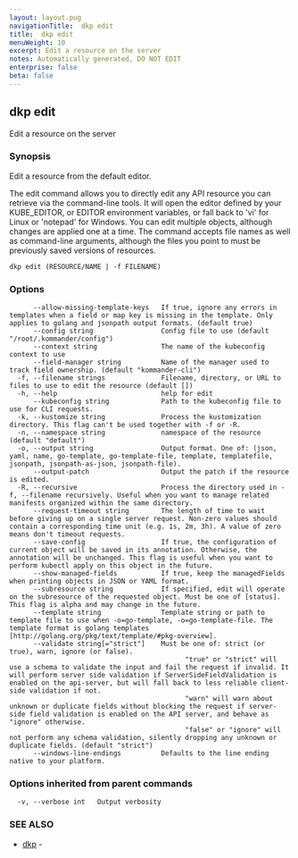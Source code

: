 ```yaml
---
layout: layout.pug
navigationTitle:  dkp edit
title:  dkp edit
menuWeight: 10
excerpt: Edit a resource on the server
notes: Automatically generated, DO NOT EDIT
enterprise: false
beta: false
---
```

<!-- vale off -->
<!-- markdownlint-disable -->

## dkp edit

Edit a resource on the server

### Synopsis

Edit a resource from the default editor.

 The edit command allows you to directly edit any API resource you can retrieve via the command-line tools. It will open
the editor defined by your KUBE_EDITOR, or EDITOR environment variables, or fall back to 'vi' for Linux or 'notepad' for
Windows. You can edit multiple objects, although changes are applied one at a time. The command accepts file names as
well as command-line arguments, although the files you point to must be previously saved versions of resources.


```
dkp edit (RESOURCE/NAME | -f FILENAME)
```

### Options

```
      --allow-missing-template-keys   If true, ignore any errors in templates when a field or map key is missing in the template. Only applies to golang and jsonpath output formats. (default true)
      --config string                 Config file to use (default "/root/.kommander/config")
      --context string                The name of the kubeconfig context to use
      --field-manager string          Name of the manager used to track field ownership. (default "kommander-cli")
  -f, --filename strings              Filename, directory, or URL to files to use to edit the resource (default [])
  -h, --help                          help for edit
      --kubeconfig string             Path to the kubeconfig file to use for CLI requests.
  -k, --kustomize string              Process the kustomization directory. This flag can't be used together with -f or -R.
  -n, --namespace string              namespace of the resource (default "default")
  -o, --output string                 Output format. One of: (json, yaml, name, go-template, go-template-file, template, templatefile, jsonpath, jsonpath-as-json, jsonpath-file).
      --output-patch                  Output the patch if the resource is edited.
  -R, --recursive                     Process the directory used in -f, --filename recursively. Useful when you want to manage related manifests organized within the same directory.
      --request-timeout string        The length of time to wait before giving up on a single server request. Non-zero values should contain a corresponding time unit (e.g. 1s, 2m, 3h). A value of zero means don't timeout requests.
      --save-config                   If true, the configuration of current object will be saved in its annotation. Otherwise, the annotation will be unchanged. This flag is useful when you want to perform kubectl apply on this object in the future.
      --show-managed-fields           If true, keep the managedFields when printing objects in JSON or YAML format.
      --subresource string            If specified, edit will operate on the subresource of the requested object. Must be one of [status]. This flag is alpha and may change in the future.
      --template string               Template string or path to template file to use when -o=go-template, -o=go-template-file. The template format is golang templates [http://golang.org/pkg/text/template/#pkg-overview].
      --validate string[="strict"]    Must be one of: strict (or true), warn, ignore (or false).
                                      		"true" or "strict" will use a schema to validate the input and fail the request if invalid. It will perform server side validation if ServerSideFieldValidation is enabled on the api-server, but will fall back to less reliable client-side validation if not.
                                      		"warn" will warn about unknown or duplicate fields without blocking the request if server-side field validation is enabled on the API server, and behave as "ignore" otherwise.
                                      		"false" or "ignore" will not perform any schema validation, silently dropping any unknown or duplicate fields. (default "strict")
      --windows-line-endings          Defaults to the line ending native to your platform.
```

### Options inherited from parent commands

```
  -v, --verbose int   Output verbosity
```

### SEE ALSO

* [dkp](/dkp/kommander/2.2/cli/dkp/)	 - 

